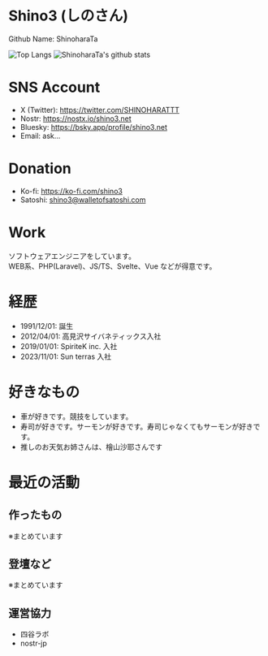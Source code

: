 # Shino3 (しのさん)

Github Name: ShinoharaTa

![Top Langs](https://github-readme-stats.vercel.app/api/top-langs/?username=ShinoharaTa&hide=html)
![ShinoharaTa's github stats](https://github-readme-stats.vercel.app/api?username=ShinoharaTa&show_icons=true&count_private=true&line_height=40)

# SNS Account

- X (Twitter): https://twitter.com/SHINOHARATTT
- Nostr: https://nostx.io/shino3.net
- Bluesky: https://bsky.app/profile/shino3.net
- Email: ask...

# Donation

- Ko-fi: https://ko-fi.com/shino3
- Satoshi: shino3@walletofsatoshi.com

# Work

ソフトウェアエンジニアをしています。  
WEB系、PHP(Laravel)、JS/TS、Svelte、Vue などが得意です。

# 経歴

- 1991/12/01: 誕生
- 2012/04/01: 高見沢サイバネティックス入社
- 2019/01/01: SpiriteK inc. 入社
- 2023/11/01: Sun terras 入社

# 好きなもの

- 車が好きです。競技をしています。
- 寿司が好きです。サーモンが好きです。寿司じゃなくてもサーモンが好きです。
- 推しのお天気お姉さんは、檜山沙耶さんです

# 最近の活動

## 作ったもの

※まとめています

## 登壇など

※まとめています

## 運営協力

- 四谷ラボ
- nostr-jp
